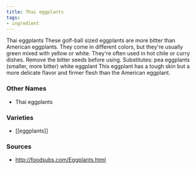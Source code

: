 ```yaml
---
title: Thai eggplants
tags:
- ingredient
---
```

Thai eggplants These golf-ball sized eggplants are more bitter than American eggplants. They come in different colors, but they're usually green mixed with yellow or white. They're often used in hot chile or curry dishes. Remove the bitter seeds before using. Substitutes: pea eggplants (smaller, more bitter) white eggplant This eggplant has a tough skin but a more delicate flavor and firmer flesh than the American eggplant.

### Other Names

* Thai eggplants

### Varieties

* [[eggplants]]

### Sources
* http://foodsubs.com/Eggplants.html

